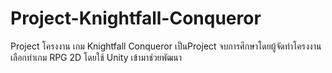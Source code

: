 # Project-Knightfall-Conqueror
 Project โครงงาน เกม Knightfall Conqueror
เป็นProject จบการศึกษาโดยผู้จัดทำโครงงานเลือกทำเกม RPG 2D โดยใช้ Unity เข้ามาช่วยพัฒนา
